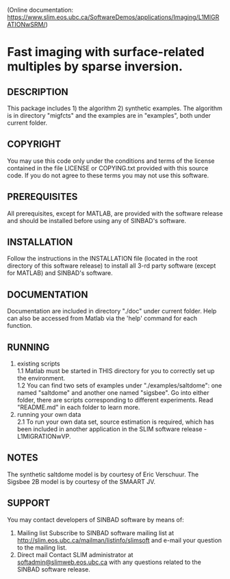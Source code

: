 (Online documentation: <https://www.slim.eos.ubc.ca/SoftwareDemos/applications/Imaging/L1MIGRATIONwSRM/>)
# Fast imaging with surface-related multiples by sparse inversion.
## DESCRIPTION
This package includes 1) the algorithm 2) synthetic examples. The
    algorithm is in directory "migfcts" and the examples are in "examples",
    both under current folder.
## COPYRIGHT
You may use this code only under the conditions and terms of the
    license contained in the file LICENSE or COPYING.txt provided with
    this source code. If you do not agree to these terms you may not
    use this software.
## PREREQUISITES
All prerequisites, except for MATLAB, are provided with the
    software release and should be installed before using any of
    SINBAD's software.
## INSTALLATION
Follow the instructions in the INSTALLATION file (located in the
    root directory of this software release) to install all 3-rd party
    software (except for MATLAB) and SINBAD's software.
## DOCUMENTATION
Documentation are included in directory "./doc" under current folder. 
    Help can also be accessed from Matlab via the 'help' command for 
    each function.
## RUNNING
1. existing scripts<br />
    1.1 Matlab must be started in THIS directory for you to correctly set
    up the environment.<br />
    1.2 You can find two sets of examples under "./examples/saltdome": one
    named "saltdome" and another one named "sigsbee". Go into either folder, 
    there are scripts corresponding to different experiments. Read 
    "README.md" in each folder to learn more.
2. running your own data<br />
	2.1 To run your own data set, source estimation is required, which has been included in another application in the SLIM software release - L1MIGRATIONwVP.
    
## NOTES
The synthetic saltdome model is by courtesy of Eric Verschuur. The Sigsbee 2B
    model is by courtesy of the SMAART JV.
    
## SUPPORT
You may contact developers of SINBAD software by means of:

1. Mailing list
      Subscribe to SINBAD software mailing list at
      <http://slim.eos.ubc.ca/mailman/listinfo/slimsoft> and e-mail your
      question to the mailing list.
2. Direct mail
      Contact SLIM administrator at <softadmin@slimweb.eos.ubc.ca> with any
      questions related to the SINBAD software release.
